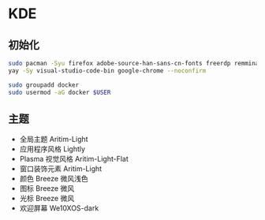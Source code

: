 # KDE

## 初始化

```sh
sudo pacman -Syu firefox adobe-source-han-sans-cn-fonts freerdp remmina fcitx5-im fcitx5-chinese-addons spectacle kdeconnect --noconfirm
yay -Sy visual-studio-code-bin google-chrome --noconfirm

sudo groupadd docker
sudo usermod -aG docker $USER
```

## 主题

- 全局主题 Aritim-Light
- 应用程序风格 Lightly
- Plasma 视觉风格 Aritim-Light-Flat
- 窗口装饰元素 Aritim-Light
- 颜色 Breeze 微风浅色
- 图标 Breeze 微风
- 光标 Breeze 微风
- 欢迎屏幕 We10XOS-dark
